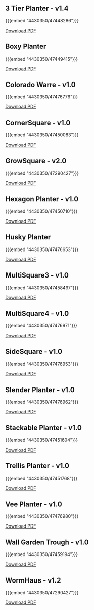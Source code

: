 ## 3 Tier Planter - v1.4

{{{embed "4430350/47448286"}}}

[Download PDF](https://drive.google.com/open?id=0B_IrVvBj9yIuX296akFQdE5GUmc)

## Boxy Planter

{{{embed "4430350/47449415"}}}

[Download PDF](https://drive.google.com/open?id=0Bz7WbjRT9mlmaW9zLS1heTZKNzQ)

## Colorado Warre - v1.0

{{{embed "4430350/47476776"}}}

[Download PDF](https://drive.google.com/open?id=0B_IrVvBj9yIuVVJlUDAzVEsxTjA)

## CornerSquare - v1.0

{{{embed "4430350/47450083"}}}

[Download PDF](https://drive.google.com/open?id=0B9O0xzSfc4uDMENUNDVEd0dEeWs)

## GrowSquare - v2.0

{{{embed "4430350/47290427"}}}

[Download PDF](https://drive.google.com/open?id=0B_IrVvBj9yIuNDFCd0ZMQnFGMDA)

## Hexagon Planter - v1.0

{{{embed "4430350/47450710"}}}

[Download PDF](https://drive.google.com/open?id=0B9O0xzSfc4uDcGwtcUIxb3hhak0)

## Husky Planter

{{{embed "4430350/47476653"}}}

[Download PDF](https://drive.google.com/open?id=0B9O0xzSfc4uDOUk1VThMbnFIM3c)

## MultiSquare3 - v1.0

{{{embed "4430350/47458497"}}}

[Download PDF](https://drive.google.com/open?id=0B_IrVvBj9yIuQ1p2UUE1QThOQVU)

## MultiSquare4 - v1.0

{{{embed "4430350/47476971"}}}

[Download PDF](https://drive.google.com/open?id=0B_IrVvBj9yIuaTFIUnhiMTJ0Sm8)

## SideSquare - v1.0

{{{embed "4430350/47476953"}}}

[Download PDF](https://drive.google.com/open?id=0B9O0xzSfc4uDZHJ0M1F1TlBhVkk)

## Slender Planter - v1.0

{{{embed "4430350/47476962"}}}

[Download PDF](https://drive.google.com/open?id=0B9O0xzSfc4uDUEZ3OUIzdVV3VW8)

## Stackable Planter - v1.0

{{{embed "4430350/47451604"}}}

[Download PDF](https://drive.google.com/open?id=0B_IrVvBj9yIuZUNyekhTVVpxMWM)

## Trellis Planter - v1.0

{{{embed "4430350/47451768"}}}

[Download PDF](https://drive.google.com/open?id=0B_IrVvBj9yIuZG4xZlAzd1Qzd2c)

## Vee Planter - v1.0

{{{embed "4430350/47476980"}}}

[Download PDF](https://drive.google.com/open?id=0B9O0xzSfc4uDbGNBYWg4a1dodTQ)

## Wall Garden Trough - v1.0

{{{embed "4430350/47459194"}}}

[Download PDF](https://drive.google.com/open?id=0B_IrVvBj9yIuSW9OZVF3QWd1TWs)

## WormHaus - v1.2

{{{embed "4430350/47290427"}}}

[Download PDF](https://www.google.com)

